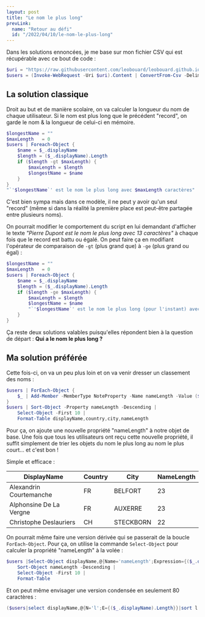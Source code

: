 ```yaml
---
layout: post
title: "Le nom le plus long"
prevLink:
  name: "Retour au défi"
  id: "/2022/04/10/le-nom-le-plus-long"
---
```


Dans les solutions ennoncées, je me base sur mon fichier CSV qui est récupérable avec ce bout de code :

~~~powershell
$uri = "https://raw.githubusercontent.com/leobouard/leobouard.github.io/main/assets/files/users.csv"
$users = (Invoke-WebRequest -Uri $uri).Content | ConvertFrom-Csv -Delimiter ';'
~~~

## La solution classique

Droit au but et de manière scolaire, on va calculer la longueur du nom de chaque utilisateur. Si le nom est plus long que le précédent "record", on garde le nom & la longueur de celui-ci en mémoire.

~~~powershell
$longestName = ""
$maxLength   = 0
$users | Foreach-Object {
    $name = $_.displayName
    $length = ($_.displayName).Length
    if ($length -gt $maxLength) { 
        $maxLength = $length
        $longestName = $name
    }
}
"`'$longestName`' est le nom le plus long avec $maxLength caractères"
~~~

C'est bien sympa mais dans ce modèle, il ne peut y avoir qu'un seul "record" (même si dans la réalité la première place est peut-être partagée entre plusieurs noms).

On pourrait modifier le comportement du script en lui demandant d'afficher le texte *"Pierre Dupont est le nom le plus long avec 13 caractères"* à chaque fois que le record est battu ou égalé. On peut faire ça en modifiant l'opérateur de comparaison de `-gt` (plus grand que) à `-ge` (plus grand ou égal) :

~~~powershell
$longestName = ""
$maxLength   = 0
$users | Foreach-Object {
    $name = $_.displayName
    $length = ($_.displayName).Length
    if ($length -ge $maxLength) { 
        $maxLength = $length
        $longestName = $name
        "`'$longestName`' est le nom le plus long (pour l'instant) avec $maxLength caractères"
    }
}
~~~

Ça reste deux solutions valables puisqu'elles répondent bien à la question de départ : **Qui a le nom le plus long ?**

## Ma solution préférée

Cette fois-ci, on va un peu plus loin et on va venir dresser un classement des noms :

~~~powershell
$users | ForEach-Object {
    $_ | Add-Member -MemberType NoteProperty -Name nameLength -Value ($_.displayName).Length -Force
}
$users | Sort-Object -Property nameLength -Descending |
    Select-Object -First 10 |
    Format-Table displayName,country,city,nameLength
~~~

Pour ça, on ajoute une nouvelle propriété "nameLength" à notre objet de base. Une fois que tous les utilisateurs ont reçu cette nouvelle propriété, il suffit simplement de trier les objets du nom le plus long au nom le plus court… et c'est bon !

Simple et efficace :

DisplayName | Country | City | NameLength
----------- | ------- | ---- | ----------
Alexandrin Courtemanche | FR | BELFORT | 23
Alphonsine De La Vergne | FR | AUXERRE | 23
Christophe Deslauriers | CH | STECKBORN | 22

On pourrait même faire une version dérivée qui se passerait de la boucle `ForEach-Object`. Pour ça, on utilise la commande `Select-Object` pour calculer la propriété "nameLength" à la volée :

~~~powershell
$users |Select-Object displayName,@{Name='nameLength';Expression={($_.displayName).Length}} |
    Sort-Object nameLength -Descending |
    Select-Object -First 10 |
    Format-Table
~~~

Et on peut même envisager une version condensée en seulement 80 caractères :

~~~powershell
($users|select displayName,@{N='l';E={($_.displayName).Length}}|sort l -d)[0..9]
~~~
